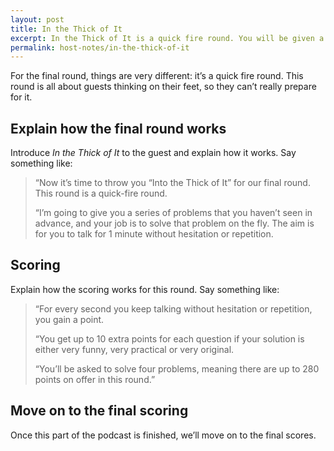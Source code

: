```yaml
---
layout: post
title: In the Thick of It
excerpt: In the Thick of It is a quick fire round. You will be given a series of problems and you will have to come up with a one-minute solution on the fly.
permalink: host-notes/in-the-thick-of-it
---
```


For the final round, things are very different: it’s a quick fire round. This round is all about guests thinking on their feet, so they can’t really prepare for it. 

## Explain how the final round works

Introduce *In the Thick of It* to the guest and explain how it works. Say something like:

> “Now it’s time to throw you “Into the Thick of It” for our final round. This round is a quick-fire round.
> 
> “I’m going to give you a series of problems that you haven’t seen in advance, and your job is to solve that problem on the fly. The aim is for you to talk for 1 minute without hesitation or repetition.

## Scoring 

Explain how the scoring works for this round. Say something like:

> “For every second you keep talking without hesitation or repetition, you gain a point. 
> 
> “You get up to 10 extra points for each question if your solution is either very funny, very practical or very original.
> 
> “You’ll be asked to solve four problems, meaning there are up to 280 points on offer in this round.”

## Move on to the final scoring

Once this part of the podcast is finished, we’ll move on to the final scores.